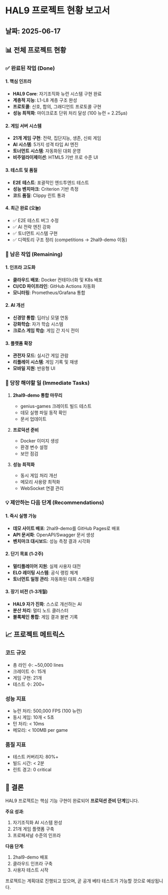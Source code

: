 # HAL9 프로젝트 현황 보고서
## 날짜: 2025-06-17

## 📊 전체 프로젝트 현황

### ✅ 완료된 작업 (Done)

#### 1. 핵심 인프라
- **HAL9 Core**: 자기조직화 뉴런 시스템 구현 완료
- **계층적 지능**: L1-L8 계층 구조 완성
- **프로토콜**: 신호, 합의, 그래디언트 프로토콜 구현
- **성능 최적화**: 마이크로초 단위 처리 달성 (100 뉴런 = 2.25μs)

#### 2. 게임 서버 시스템
- **21개 게임 구현**: 전략, 집단지능, 생존, 신뢰 게임
- **AI 시스템**: 5가지 성격 타입 AI 엔진
- **토너먼트 시스템**: 자동화된 대회 운영
- **비주얼라이제이션**: HTML5 기반 프로 수준 UI

#### 3. 테스트 및 품질
- **E2E 테스트**: 포괄적인 엔드투엔드 테스트
- **성능 벤치마크**: Criterion 기반 측정
- **코드 품질**: Clippy 린트 통과

#### 4. 최근 완료 (오늘)
- ✅ E2E 테스트 버그 수정
- ✅ AI 전략 엔진 강화
- ✅ 토너먼트 시스템 구현
- ✅ 디렉토리 구조 정리 (competitions → 2hal9-demo 이동)

### 🚧 남은 작업 (Remaining)

#### 1. 인프라 고도화
- **클라우드 배포**: Docker 컨테이너화 및 K8s 배포
- **CI/CD 파이프라인**: GitHub Actions 자동화
- **모니터링**: Prometheus/Grafana 통합

#### 2. AI 개선
- **신경망 통합**: 딥러닝 모델 연동
- **강화학습**: 자가 학습 시스템
- **크로스 게임 학습**: 게임 간 지식 전이

#### 3. 플랫폼 확장
- **관전자 모드**: 실시간 게임 관람
- **리플레이 시스템**: 게임 기록 및 재생
- **모바일 지원**: 반응형 UI

### 🎯 당장 해야할 일 (Immediate Tasks)

1. **2hal9-demo 통합 마무리**
   - genius-games 크레이트 빌드 테스트
   - 데모 실행 파일 동작 확인
   - 문서 업데이트

2. **프로덕션 준비**
   - Docker 이미지 생성
   - 환경 변수 설정
   - 보안 점검

3. **성능 최적화**
   - 동시 게임 처리 개선
   - 메모리 사용량 최적화
   - WebSocket 연결 관리

### 💡 제안하는 다음 단계 (Recommendations)

#### 1. 즉시 실행 가능
- **데모 사이트 배포**: 2hal9-demo를 GitHub Pages로 배포
- **API 문서화**: OpenAPI/Swagger 문서 생성
- **벤치마크 대시보드**: 성능 측정 결과 시각화

#### 2. 단기 목표 (1-2주)
- **멀티플레이어 지원**: 실제 사용자 대전
- **ELO 레이팅 시스템**: 공식 랭킹 체계
- **토너먼트 일정 관리**: 자동화된 대회 스케줄링

#### 3. 장기 비전 (1-3개월)
- **HAL9 자가 진화**: 스스로 개선하는 AI
- **분산 처리**: 멀티 노드 클러스터
- **블록체인 통합**: 게임 결과 불변 기록

## 📈 프로젝트 메트릭스

### 코드 규모
- 총 라인 수: ~50,000 lines
- 크레이트 수: 15개
- 게임 구현: 21개
- 테스트 수: 200+

### 성능 지표
- 뉴런 처리: 500,000 FPS (100 뉴런)
- 동시 게임: 10개 < 5초
- 턴 처리: < 10ms
- 메모리: < 100MB per game

### 품질 지표
- 테스트 커버리지: 80%+
- 빌드 시간: < 2분
- 린트 경고: 0 critical

## 🏁 결론

HAL9 프로젝트는 핵심 기능 구현이 완료되어 **프로덕션 준비 단계**입니다.

**주요 성과**:
1. 자기조직화 AI 시스템 완성
2. 21개 게임 플랫폼 구축
3. 프로페셔널 수준의 인프라

**다음 단계**:
1. 2hal9-demo 배포
2. 클라우드 인프라 구축
3. 사용자 테스트 시작

프로젝트는 계획대로 진행되고 있으며, 곧 공개 베타 테스트가 가능할 것으로 예상됩니다.